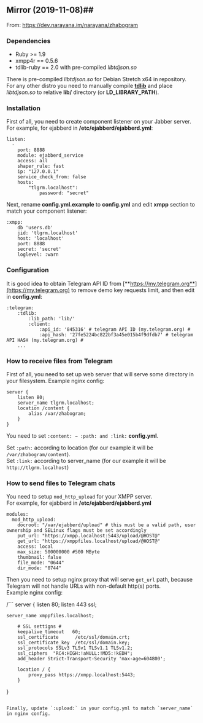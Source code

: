 ## Mirror (2019-11-08)##
From: https://dev.narayana.im/narayana/zhabogram

### Dependencies ###

* Ruby >= 1.9
* xmpp4r == 0.5.6
* tdlib-ruby == 2.0 with pre-compiled _libtdjson.so_

There is pre-compiled _libtdjson.so_ for Debian Stretch x64 in repository.  
For any other distro you need to manually compile [**tdlib**](https://github.com/tdlib/td) and place _libtdjson.so_ to relative **lib/** directory (or **LD_LIBRARY_PATH**).

### Installation ###

First of all, you need to create component listener on your Jabber server. 
For example, for ejabberd in **/etc/ejabberd/ejabberd.yml**:

```
listen:  
  -  
    port: 8888  
    module: ejabberd_service  
    access: all  
    shaper_rule: fast  
    ip: "127.0.0.1"  
    service_check_from: false  
    hosts:  
        "tlgrm.localhost":  
            password: "secret"
```


Next, rename **config.yml.example** to **config.yml** and edit **xmpp** section to match your component listener:


```
:xmpp:
	db 'users.db'  
	jid: 'tlgrm.localhost'  
	host: 'localhost'  
	port: 8888  
	secret: 'secret'  
	loglevel: :warn   
```

### Configuration ###

It is good idea to obtain Telegram API ID from [**https://my.telegram.org**](https://my.telegram.org) to remove demo key requests limit, and then edit in **config.yml**:

```
:telegram:
    :tdlib:
        :lib_path: 'lib/'
        :client:
            :api_id: '845316' # telegram API ID (my.telegram.org) #
            :api_hash: '27fe5224bc822bf3a45e015b4f9dfdb7' # telegram API HASH (my.telegram.org) #
    ...
```

### How to receive files from Telegram ###

First of all, you need to set up web server that will serve some directory in your filesystem.
Example nginx config: 

```
server {
	listen 80;
	server_name tlgrm.localhost;
	location /content {
		alias /var/zhabogram;
	}
}
```

You need to set `:content: → :path: and :link:` **config.yml**.  
  
Set `:path:` according to location (for our example it will be `/var/zhabogram/content`).  
Set `:link:` according to server_name (for our example it will be `http://tlgrm.localhost`)  


### How to send files to Telegram chats ###

You need to setup `mod_http_upload` for your XMPP server.  
For example, for ejabberd in **/etc/ejabberd/ejabberd.yml**

```
modules:
  mod_http_upload:
    docroot: "/var/ejabberd/upload" # this must be a valid path, user ownership and SELinux flags must be set accordingly
    put_url: "https://xmpp.localhost:5443/upload/@HOST@"
    get_url: "https://xmppfiles.localhost/upload/@HOST@"
    access: local
    max_size: 500000000 #500 MByte
    thumbnail: false
    file_mode: "0644"
    dir_mode: "0744"
```

Then you need to setup nginx proxy that will serve `get_url` path, because Telegram will not handle URLs with non-default http(s) ports.  
Example nginx config:  

/```
server {
	listen 80;
	listen 443 ssl;

	server_name xmppfiles.localhost;

        # SSL settigns #
        keepalive_timeout   60;
        ssl_certificate      /etc/ssl/domain.crt;
        ssl_certificate_key  /etc/ssl/domain.key;
        ssl_protocols SSLv3 TLSv1 TLSv1.1 TLSv1.2;
        ssl_ciphers  "RC4:HIGH:!aNULL:!MD5:!kEDH";
        add_header Strict-Transport-Security 'max-age=604800';

        location / {
            proxy_pass https://xmpp.localhost:5443;
        }	

}

```

Finally, update `:upload:` in your config.yml to match `server_name` in nginx config.
